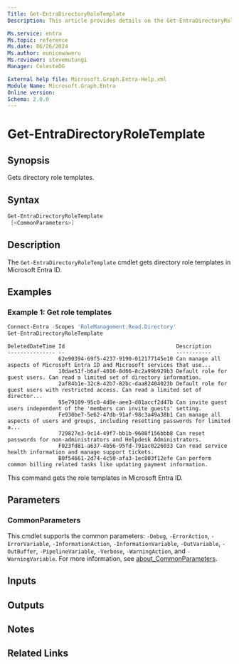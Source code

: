```yaml
---
Title: Get-EntraDirectoryRoleTemplate
Description: This article provides details on the Get-EntraDirectoryRoleTemplate command.

Ms.service: entra
Ms.topic: reference
Ms.date: 06/26/2024
Ms.author: eunicewaweru
Ms.reviewer: stevemutungi
Manager: CelesteDG

External help file: Microsoft.Graph.Entra-Help.xml
Module Name: Microsoft.Graph.Entra
Online version:
Schema: 2.0.0
---
```


# Get-EntraDirectoryRoleTemplate

## Synopsis

Gets directory role templates.

## Syntax

```powershell
Get-EntraDirectoryRoleTemplate 
 [<CommonParameters>]
```

## Description

The `Get-EntraDirectoryRoleTemplate` cmdlet gets directory role templates in Microsoft Entra ID.

## Examples

### Example 1: Get role templates

```powershell
Connect-Entra -Scopes 'RoleManagement.Read.Directory'
Get-EntraDirectoryRoleTemplate
```

```output
DeletedDateTime Id                                   Description
--------------- --                                   -----------
                62e90394-69f5-4237-9190-012177145e10 Can manage all aspects of Microsoft Entra ID and Microsoft services that use...
                10dae51f-b6af-4016-8d66-8c2a99b929b3 Default role for guest users. Can read a limited set of directory information.
                2af84b1e-32c8-42b7-82bc-daa82404023b Default role for guest users with restricted access. Can read a limited set of director...
                95e79109-95c0-4d8e-aee3-d01accf2d47b Can invite guest users independent of the 'members can invite guests' setting.
                Fe930be7-5e62-47db-91af-98c3a49a38b1 Can manage all aspects of users and groups, including resetting passwords for limited a...
                729827e3-9c14-49f7-bb1b-9608f156bbb8 Can reset passwords for non-administrators and Helpdesk Administrators.
                F023fd81-a637-4b56-95fd-791ac0226033 Can read service health information and manage support tickets.
                B0f54661-2d74-4c50-afa3-1ec803f12efe Can perform common billing related tasks like updating payment information.
```

This command gets the role templates in Microsoft Entra ID.

## Parameters

### CommonParameters

This cmdlet supports the common parameters: `-Debug`, `-ErrorAction`, `-ErrorVariable`, `-InformationAction`, `-InformationVariable`, `-OutVariable`, `-OutBuffer`, `-PipelineVariable`, `-Verbose`, `-WarningAction`, and `-WarningVariable`. For more information, see [about_CommonParameters](https://go.microsoft.com/fwlink/?LinkID=113216).

## Inputs

## Outputs

## Notes

## Related Links
